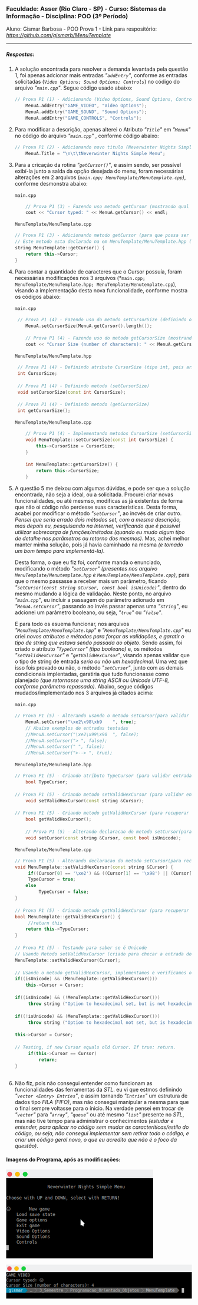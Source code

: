 ### Faculdade: Asser (Rio Claro - SP) - Curso: Sistemas da Informação - Disciplina: POO (3º Período)

Aluno: Gismar Barbosa - POO Prova 1 - Link para respositório: *<https://github.com/gismarb/MenuTemplate>*

------

##### *Respostas:*

1. A solução encontrada para resolver a demanda levantada pela questão 1, foi apenas adcionar mais entradas *"`addEntry`"*, conforme as entradas solicitadas (*`Video Options; Sound Options; Controls`*) no código do arquivo *"`main.cpp`"*. Segue código usado abaixo:

   ```c++
   // Prova P1 (1) - Adicionando (Video Options, Sound Options, Controls)
       MenuA.addEntry("GAME_VIDEO", "Video Options");
       MenuA.addEntry("GAME_SOUND", "Sound Options");
       MenuA.addEntry("GAME_CONTROLS", "Controls");
   ```

2. Para modificar a descrição, apenas alterei  o Atributo *"`Title`"* em *"`MenuA`"* no código do arquivo *"`main.cpp`"* , conforme código abaixo:

   ```c++
   // Prova P1 (2) - Adicionando novo titulo (Neverwinter Nights Simple Menu)
       MenuA.Title = "\n\t\tNeverwinter Nights Simple Menu";
   ```

   

3. Para a cricação da rotina *"`getCursor()`"*, e assim sendo, ser possível exibí-la junto a saída da opção desejada do menu, foram necessárias alterações em 2 arquivos (*`main.cpp; MenuTemplate/Menutemplate.cpp`)*, conforme desmonstra abaixo:

   `main.cpp`

   ```c++
       // Prova P1 (3) - Fazendo uso metodo getCursor (mostrando qual foi o cursor utilizado)
       cout << "Cursor typed: " << MenuA.getCursor() << endl;
   ```

   `MenuTemplate/MenuTemplate.cpp`

   ```c++
   // Prova P1 (3) - Adicionando metodo getCursor (para que possa ser usada no main.cpp)
   // Este metodo esta declarado na em MenuTemplate/MenuTemplate.hpp (linha 365)
   string MenuTemplate::getCursor() {
       return this->Cursor;
   }
   ```

   

4. Para contar a quantidade de caracteres que o Cursor possuía, foram necessárias modificações nos 3 arquivos (*`main.cpp; MenuTemplate/MenuTemplate.hpp; MenuTemplate/Menutemplate.cpp`), visando a implementação desta nova funcionalidade, conforme mostra os códigos abaixo:

   `main.cpp`

   ```c++
    // Prova P1 (4) - Fazendo uso do metodo setCursorSize (definindo o tamanho da string em funcao de getCursor)
       MenuA.setCursorSize(MenuA.getCursor().length());
       
       // Prova P1 (4) - Fazendo uso do metodo getCursorSize (mostrando tamanho da string)
       cout << "Cursor Size (number of characters): " << MenuA.getCursorSize() << endl;
   ```

   `MenuTemplate/MenuTemplate.hpp`

   ```c++
   	// Prova P1 (4) - Definindo atributo CursorSize (tipo int, pois armazenará o tamanho da string)
   	int CursorSize;
   
   	// Prova P1 (4) - Definindo metodo (setCursorSize)
   	void setCursorSize(const int CursorSize);
   	
   	// Prova P1 (4) - Definindo metodo (getCursorSize)
   	int getCursorSize();
   ```

   `MenuTemplate/MenuTemplate.cpp`

   ```c++
       // Prova P1 (4) - Implementando metodos CursorSize (setCursorSize e getCursorSize)
       void MenuTemplate::setCursorSize(const int CursorSize) {
           this->CursorSize = CursorSize;
       }
   
       int MenuTemplate::getCursorSize() {
           return this->CursorSize;
       }
   ```

   

5. A questão 5 me deixou com algumas dúvidas, e pode ser que a solução encontrada, não seja a ideal, ou a solicitada. Procurei criar novas funcionalidades, ou até mesmso, modificas as já existentes de forma que não oi código não perdesse suas características. Desta forma, acabei por modificar o método *"`setCursor`"*, ao incvés de criar outro. *Pensei que seria errado dois métodos set, com a mesma descrição, mas depois eu, pesquisando na Internet, verificando que é possível utilizar sobrecarga de funções/métodos (quando eu mudo algum tipo de detalhe nos parâmetros ou retorno dos mesmos)*. Mas, achei melhor manter minha solução, pois já havia caminhado na mesma *(e tomado um bom tempo para implementá-la)*.

   Desta forma,  o que eu fiz foi, conforme manda o enunciado, modificando o método *"`setCursor`"* *(presentes nos arquivo `MenuTemplate/Menutemplate.hpp` e `MenuTemplate/MenuTemplate.cpp`)*, para que o mesmo passasse a receber mais um parâmetro, ficando  *"`setCursor(const string &Cursor, const bool isUnicode)`"*, dentro do mesmo mudando a lógica de validação. Neste ponto, no arquivo *"`main.cpp`"*, eu incluir a passagem do parâmetro adionado em *"`MenuA.setCursor`"*, passando ao invés passar apenas uma *"`string`"*, eu adcionei um parâmetro booleano, ou seja, *"`true`"* ou *"`false`"*.

   E para todo os esuema funcionar, nos arquivos *"`MenuTemplate/MenuTemplate.hpp`"* e *"`MenuTemplate/MenuTemplate.cpp`"* eu criei *novos atributos e métodos para forçar as validações, e garatir o tipo de string que estava sendo passada ao objeto*. Sendo assim, foi criado o atributo *"`TypeCursor`"* *(tipo booleano)* e, os métodos *"`setValidHexCursor`"* e *"`getValidHexCursor`"*, visando apenas validar que o tipo de string de entrada *seria ou não um hexadecimal*. Uma vez que isso fois provado ou não, o método *"`setCursor`"*, junto com as demais condicionais implentadas, garatiria que tudo funcionasse como planejado *(que retornasse uma string ASCII ou Unicode UTF-8, conforme parâmetro repassado)*. Abaixo, segue códigos mudados/implementado nos 3 arquivos já citados acima:

   `main.cpp`

   ```c++
   // Prova P1 (5) - Alterando usando o metodo setCursor(para validar se é isUnicode)
       MenuA.setCursor("\xe2\x98\xb9	", true);
       // Abaixo exemplos de entradas testadas
       //MenuA.setCursor("\xe2\x99\x90	", false);
       //MenuA.setCursor("> ", false);
       //MenuA.setCursor(" ", false);
       //MenuA.setCursor(">--> ", true);
   ```

   `MenuTemplate/MenuTemplate.hpp`

   ```c++
   // Prova P1 (5) - Criando atributo TypeCursor (para validar entradas hexadecimais)
       bool TypeCursor;
       
   // Prova P1 (5) - Criando metodo setValidHexCursor (para validar entradas hexadecimais)
       void setValidHexCursor(const string &Cursor);
   
   // Prova P1 (5) - Criando metodo getValidHexCursor (para recuperar o retorno da validacao)
       bool getValidHexCursor();
   
       // Prova P1 (5) - Alterando declaracao do metodo setCursor(para receber isUnicode)
       void setCursor(const string &Cursor, const bool isUnicode);
   
   ```

   `MenuTemplate/MenuTemplate.cpp`

   ```c++
   // Prova P1 (5) - Alterando declaracao do metodo setCursor(para receber isUnicode)
   void MenuTemplate::setValidHexCursor(const string &Cursor) {
      	if((Cursor[0] == '\xe2') && ((Cursor[1] == '\x98') || (Cursor[1] == '\x99'))) 
       	TypeCursor = true;
       else
          	TypeCursor = false;
   }
   
   // Prova P1 (5) - Criando metodo getValidHexCursor (para recuperar o retorno da 	validacao)
   bool MenuTemplate::getValidHexCursor() {
    	//return this
       return this->TypeCursor;
   }
   
   // Prova P1 (5) - Testando para saber se é Unicode
   // Usando Metodo setValidHexCursor (criado para checar a entrada do hexadecimal)
   MenuTemplate::setValidHexCursor(Cursor);
   
   // Usando o metodo getValidHexCursor, implementamos e verificamos os restornos, visando tratar excecoes
   if((isUnicode) && (MenuTemplate::getValidHexCursor()))
       this->Cursor = Cursor;
   
   if((isUnicode) && (!MenuTemplate::getValidHexCursor()))
     	throw string ("Option to hexadecimal set, but is not hexadecimal");
   
   if((!isUnicode) && (MenuTemplate::getValidHexCursor()))
     	throw string ("Option to hexadecimal not set, but is hexadecimal");
           
   this->Cursor = Cursor;
   
   // Testing, if new Cursor equals old Cursor. If true: return.
    	if(this->Cursor == Cursor)
         	return;
   }
      
   ```

   

6. Não fiz, pois não consegui entender como funcionam as funcionalidades das ferramentas da *STL*. eu vi que estmos definindo *"`vector <Entry> Entries`"*, e assim tornando *"`Entries`"* um estrutura de dados tipo *FILA (FIFO)*, mas não consegui manipular a mesma para que o final sempre voltasse para o ínicio. Na verdade pensei em trocar de *"`vector`"* para *"`array`"*, *"`queue`"* ou até mesmo *"`list`"* presente no *STL*, mas não tive tempo para administrar o conhecimentos *(estudar e entender, para aplicar no código sem mudar as caracteríticas/estilo do código, ou seja, não consegui implementar sem retirar todo o código, e criar um código geral novo, o que eu acredito que não é o foco da questão)*.

#### Imagens do Programa, após as modificações:

![1](./tela1.png)



![2](./tela2.png)



